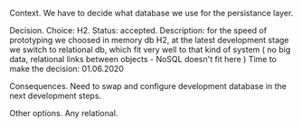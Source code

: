 Context.
  We have to decide what database we use for the persistance layer.

Decision.
  Choice: H2.
  Status: accepted.
  Description: for the speed of prototyping we choosed in memory db H2, at the latest development stage we switch to relational db, 
               which fit very well to that kind of system ( no big data, relational links between objects - NoSQL doesn't fit here )
  Time to make the decision: 01.06.2020
  
Consequences.
  Need to swap and configure development database in the next development steps.
  
Other options.
  Any relational.
